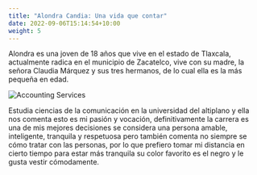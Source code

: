```yaml
---
title: "Alondra Candia: Una vida que contar"
date: 2022-09-06T15:14:54+10:00
weight: 5
---
```

Alondra es una joven de 18 años que vive en el estado de Tlaxcala, actualmente radica en el municipio de Zacatelco, vive con su madre, la señora Claudia Márquez y sus tres hermanos, de lo cual ella es la más pequeña en edad. 

![Accounting Services](/images/austin-distel-nGc5RT2HmF0-unsplash.jpg)

Estudia ciencias de la comunicación en la universidad del altiplano y ella nos comenta esto es mi pasión y vocación, definitivamente la carrera es una de mis mejores decisiones se considera una persona amable, inteligente, tranquila y respetuosa pero también comenta no siempre se cómo tratar con las personas, por lo que prefiero tomar mi distancia en cierto tiempo para estar más tranquila su color favorito es el negro y le gusta vestir cómodamente.

